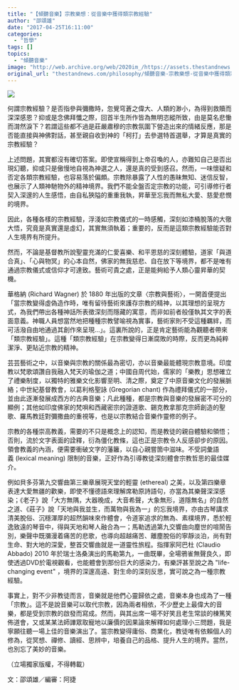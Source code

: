 ```yaml
---
title: "【傾聽音樂】宗教樂想：從音樂中獲得類宗教經驗"
author: "邵頌雄"
date: "2017-04-25T16:11:00"
categories:
  - "哲學"
tags: []
topics:
  - "傾聽音樂"
image: "http://web.archive.org/web/2020im_/https://assets.thestandnews.com/media/photos/music-01_Og1kE.png"
original_url: "thestandnews.com/philosophy/傾聽音樂-宗教樂想-從音樂中獲得類宗教經驗"
---
```

![](http://web.archive.org/web/2020im_/https://assets.thestandnews.com/media/photos/music-01_Og1kE.png)

何謂宗教經驗？是否指參與彌撒時，忽覺穹蒼之偉大、人類的渺小，為得到救贖而深深感恩？抑或是念佛拜懺之際，回首半生所作皆為無明恣縱所致，由是莫名悲慟而潸然淚下？若謂這些都不過是莊嚴肅穆的宗教氛圍下營造出來的情緒反應，那是否能直接與神佛對話，甚至親自收到神的「柯打」去參選特首選舉，才算是真實的宗教經驗？

上述問題，其實都沒有確切答案。即使宣稱得到上帝召喚的人，亦難知自己是否出現幻聽，抑或只是傲慢地自視為神選之人，還是真的受到感召。然而，一味懷疑和否定各類宗教經驗，也容易落於偏頗。宗教除暴露了人性的愚昧無知、迷信反智，也展示了人類神馳物外的精神境界。我們不能全盤否定宗教的功能，可引導修行者契入深邃的人生感悟，由自私狹隘的重重我執，昇華至忘我而無私大愛、慈愛悲憫的境界。

因此，各種各樣的宗教經驗，浮淺如宗教儀式的一時感觸，深刻如漆桶脫落的大徹大悟，究竟是真實還是虛幻，其實無須執着；重要的，反而是這類宗教經驗能否對人生境界有所提升。

然而，不論是基督教所說聖靈充滿的仁愛喜樂、和平恩慈的深刻體驗，道家「與道合真」、「心與物冥」的心本自然，佛家的無我慈悲、自在放下等境界，都不是唯有通過宗教儀式或信仰才可達致。藝術可貴之處，正是能夠給予人類心靈昇華的契機。

華格納 (Richard Wagner) 於 1880 年出版的文章〈宗教與藝術〉，一開首便提出「當宗教變得虛偽造作時，唯有留待藝術來護存宗教的精神，以其理想的呈現方式，為我們帶出各種神話所表徵深刻而隱藏的寓意，而非如前者般僅執其文字的表面意義。神職人員想當然地把種種宗教譬喻視為實事，藝術家則不受這種羈絆，而可活潑自由地通過其創作來呈現…」。這裏所說的，正是肯定藝術能為觀聽者帶來「類宗教經驗」。這種「類宗教經驗」在宗教變得日漸腐敗的時際，反而更為純粹潔淨、更貼近宗教的精神。

芸芸藝術之中，以音樂與宗教的關係最為密切，亦以音樂最能體現宗教意境。印度教以梵歌頌讚自我融入梵天的瑜伽之道；中國自周代始，儒家的「樂教」思想確立了禮樂制度，以獨特的雅樂文化影響至明、清之際，奠定了中原音樂文化的發展脈絡；中世紀基督教會，以葛利格聖詠 (Gregorian chant) 作為禮拜儀式的一部分，並由此逐漸發展成西方的古典音樂；凡此種種，都是宗教與音樂的發展密不可分的顯例；其他如印度佛家的梵唄和西藏密宗的證道歌、錫克教拿那克宗師創造的聖歌、羅馬教廷對彌撒曲的重視等，也是以宗教結合音樂作靈修的例子。

宗教的各種崇高教義，需要的不只是概念上的認知，而是教徒的親自體驗和領悟；否則，流於文字表面的詮釋，衍為僵化教條，這也正是宗教令人反感卻步的原因。領會教義的內涵，便需要衝破文字的藩籬，以自心親嘗箇中滋味。不受詞彙語義 (lexical meaning) 限制的音樂，正好作為引導教徒深刻體會宗教哲思的最佳媒介。

例如貝多芬第九交響曲第三樂章展現天堂的輕靈 (ethereal) 之美，以及第四樂章表達大愛無疆的歡樂，即使不懂德語來理解席勒原詩語句，亦當為其樂聲深深感染；《老子》說「大方無隅，大器晚成，大音希聲，大象無形，道隱無名」的自然之道、《莊子》說「天地與我並生，而萬物與我為一」的忘我境界，亦由古琴講求清美脫俗、沉穩渾厚的超然韻味來作體會，令道家追求的無為、素樸境界，悉於輕逸致遠的琴音中，得與天地和琴人融合為一；馬勒透過第九交響曲向塵世的喧鬧告別，樂聲中既瀰漫着痛苦的悲歌，也導向超越痛苦、離塵脫俗的寧靜淡泊，尚有對生命、對大地的深愛，整首交響曲就是一道靈性旅程。指揮家阿巴杜 (Claudio Abbado) 2010 年於瑞士洛桑演出的馬勒第九，一曲既畢，全場鴉雀無聲良久，即使透過DVD於電視觀看，也能體會到那份巨大的感染力，有樂評甚至說之為 "life-changing event" ，境界的深邃高遠、對生命的深刻反思，實可說之為一種宗教經驗。

事實上，對不少非教徒而言，音樂就是他們心靈歸依之處，音樂本身也成為了一種「宗教」。這不是說音樂可以取代宗教，因為兩者相依，不少歷史上最偉大的音樂，都是受到宗教的啟發而寫成。然而，與其出席一場不好笑且老生常談的棟篤笑佈道會，又或某某法師譁眾取寵地以廉價的因果論來解釋如何處理小三問題，我是寧願往聽一場上佳的音樂演出了。當宗教變得庸俗、商業化，教徒唯有依賴個人的修為，從冥想、禪修、讀經、思辨中，培養自己的品格、提升人生的境界。當然，也別忘了美妙的音樂。

（立場獨家版權，不得轉載）

文：邵頌雄／編審：阿捷